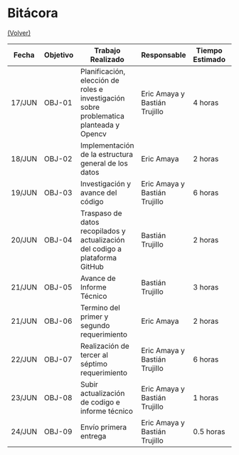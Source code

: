 # Bitácora

[(Volver)](../README.md)

| Fecha  | Objetivo  | Trabajo Realizado | Responsable | Tiempo Estimado | Tiempo Real |
|--------|-----------|-------------------|-------------|-----------------|-------------|
| 17/JUN | OBJ-01    | Planificación, elección de roles e investigación sobre problematica planteada y Opencv| Eric Amaya y Bastián Trujillo | 4 horas | 8 horas |
| 18/JUN | OBJ-02    | Implementación de la estructura general de los datos | Eric Amaya |  2 horas | 4 horas |
| 19/JUN | OBJ-03    | Investigación y avance del código | Eric Amaya y Bastián Trujillo |  6 horas | 8 horas |
| 20/JUN | OBJ-04    | Traspaso de datos recopilados y actualización del codigo a plataforma GitHub | Bastián Trujillo | 2 horas | 5 horas |
| 21/JUN | OBJ-05    | Avance de Informe Técnico | Bastián Trujillo |  3 horas | 6 horas |
| 21/JUN | OBJ-06    | Termino del primer y segundo requerimiento | Eric Amaya | 2 horas | 5 horas |
| 22/JUN | OBJ-07    | Realización de tercer al séptimo requerimiento | Eric Amaya y Bastián Trujillo |  6 horas | 8 horas |
| 23/JUN | OBJ-08    | Subir actualización de codigo e informe técnico | Eric Amaya y Bastián Trujillo | 1 horas | 2 horas |
| 24/JUN | OBJ-09    | Envío primera entrega | Eric Amaya y Bastián Trujillo |  0.5 horas | 0.5 horas |
